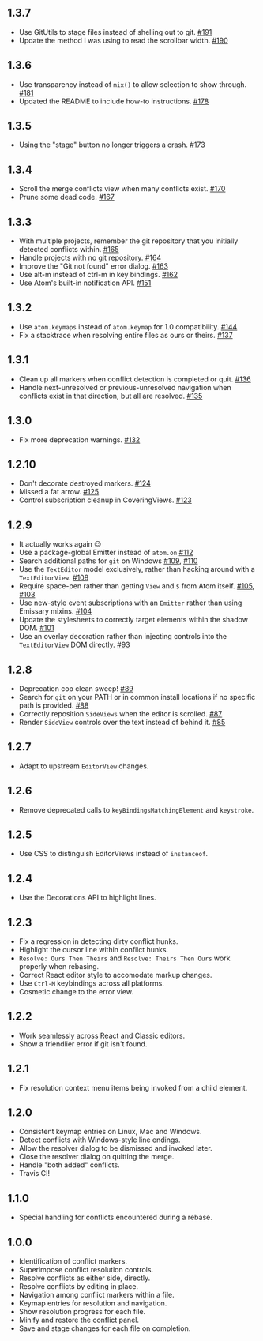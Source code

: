## 1.3.7

- Use GitUtils to stage files instead of shelling out to git. [#191](https://github.com/smashwilson/merge-conflicts/pull/191)
- Update the method I was using to read the scrollbar width. [#190](https://github.com/smashwilson/merge-conflicts/pull/190)

## 1.3.6

- Use transparency instead of `mix()` to allow selection to show through. [#181](https://github.com/smashwilson/merge-conflicts/pull/181)
- Updated the README to include how-to instructions. [#178](https://github.com/smashwilson/merge-conflicts/pull/178)

## 1.3.5

- Using the "stage" button no longer triggers a crash. [#173](https://github.com/smashwilson/merge-conflicts/pull/173)

## 1.3.4

- Scroll the merge conflicts view when many conflicts exist. [#170](https://github.com/smashwilson/merge-conflicts/pull/170)
- Prune some dead code. [#167](https://github.com/smashwilson/merge-conflicts/pull/167)

## 1.3.3

- With multiple projects, remember the git repository that you initially detected conflicts within. [#165](https://github.com/smashwilson/merge-conflicts/pull/165)
- Handle projects with no git repository. [#164](https://github.com/smashwilson/merge-conflicts/pull/164)
- Improve the "Git not found" error dialog. [#163](https://github.com/smashwilson/merge-conflicts/pull/163)
- Use alt-m instead of ctrl-m in key bindings. [#162](https://github.com/smashwilson/merge-conflicts/pull/162)
- Use Atom's built-in notification API. [#151](https://github.com/smashwilson/merge-conflicts/pull/151)

## 1.3.2

- Use `atom.keymaps` instead of `atom.keymap` for 1.0 compatibility. [#144](https://github.com/smashwilson/merge-conflicts/pull/144)
- Fix a stacktrace when resolving entire files as ours or theirs. [#137](https://github.com/smashwilson/merge-conflicts/pull/137)

## 1.3.1

- Clean up all markers when conflict detection is completed or quit. [#136](https://github.com/smashwilson/merge-conflicts/pull/136)
- Handle next-unresolved or previous-unresolved navigation when conflicts exist in that direction, but all are resolved. [#135](https://github.com/smashwilson/merge-conflicts/pull/135)

## 1.3.0

- Fix more deprecation warnings. [#132](https://github.com/smashwilson/merge-conflicts/pull/132)

## 1.2.10

- Don't decorate destroyed markers. [#124](https://github.com/smashwilson/merge-conflicts/pull/124)
- Missed a fat arrow. [#125](https://github.com/smashwilson/merge-conflicts/pull/125)
- Control subscription cleanup in CoveringViews. [#123](https://github.com/smashwilson/merge-conflicts/pull/123)

## 1.2.9

- It actually works again :wink:
- Use a package-global Emitter instead of `atom.on` [#112](https://github.com/smashwilson/merge-conflicts/pull/112)
- Search additional paths for `git` on Windows [#109](https://github.com/smashwilson/merge-conflicts/pull/109), [#110](https://github.com/smashwilson/merge-conflicts/pull/110)
- Use the `TextEditor` model exclusively, rather than hacking around with a `TextEditorView`. [#108](https://github.com/smashwilson/merge-conflicts/pull/108)
- Require space-pen rather than getting `View` and `$` from Atom itself. [#105](https://github.com/smashwilson/merge-conflicts/pull/105), [#103](https://github.com/smashwilson/merge-conflicts/pull/103)
- Use new-style event subscriptions with an `Emitter` rather than using Emissary mixins. [#104](https://github.com/smashwilson/merge-conflicts/pull/104)
- Update the stylesheets to correctly target elements within the shadow DOM. [#101](https://github.com/smashwilson/merge-conflicts/pull/101)
- Use an overlay decoration rather than injecting controls into the `TextEditorView` DOM directly. [#93](https://github.com/smashwilson/merge-conflicts/pull/93)

## 1.2.8

- Deprecation cop clean sweep! [#89](https://github.com/smashwilson/merge-conflicts/pull/89)
- Search for `git` on your PATH or in common install locations if no specific path is provided. [#88](https://github.com/smashwilson/merge-conflicts/pull/88)
- Correctly reposition `SideViews` when the editor is scrolled. [#87](https://github.com/smashwilson/merge-conflicts/pull/87)
- Render `SideView` controls over the text instead of behind it. [#85](https://github.com/smashwilson/merge-conflicts/pull/87)

## 1.2.7

- Adapt to upstream `EditorView` changes.

## 1.2.6

- Remove deprecated calls to `keyBindingsMatchingElement` and `keystroke`.

## 1.2.5

- Use CSS to distinguish EditorViews instead of `instanceof`.

## 1.2.4

- Use the Decorations API to highlight lines.

## 1.2.3

- Fix a regression in detecting dirty conflict hunks.
- Highlight the cursor line within conflict hunks.
- `Resolve: Ours Then Theirs` and `Resolve: Theirs Then Ours` work properly when rebasing.
- Correct React editor style to accomodate markup changes.
- Use `Ctrl-M` keybindings across all platforms.
- Cosmetic change to the error view.

## 1.2.2

- Work seamlessly across React and Classic editors.
- Show a friendlier error if git isn't found.

## 1.2.1

- Fix resolution context menu items being invoked from a child element.

## 1.2.0

- Consistent keymap entries on Linux, Mac and Windows.
- Detect conflicts with Windows-style line endings.
- Allow the resolver dialog to be dismissed and invoked later.
- Close the resolver dialog on quitting the merge.
- Handle "both added" conflicts.
- Travis CI!

## 1.1.0

- Special handling for conflicts encountered during a rebase.

## 1.0.0

- Identification of conflict markers.
- Superimpose conflict resolution controls.
- Resolve conflicts as either side, directly.
- Resolve conflicts by editing in place.
- Navigation among conflict markers within a file.
- Keymap entries for resolution and navigation.
- Show resolution progress for each file.
- Minify and restore the conflict panel.
- Save and stage changes for each file on completion.
